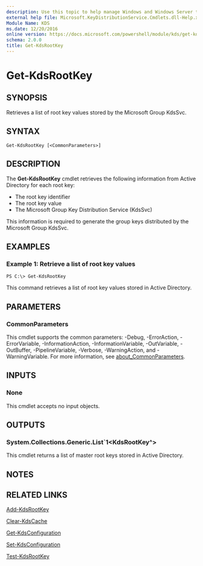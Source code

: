 ```yaml
---
description: Use this topic to help manage Windows and Windows Server technologies with Windows PowerShell.
external help file: Microsoft.KeyDistributionService.Cmdlets.dll-Help.xml
Module Name: KDS
ms.date: 12/20/2016
online version: https://docs.microsoft.com/powershell/module/kds/get-kdsrootkey?view=windowsserver2019-ps&wt.mc_id=ps-gethelp
schema: 2.0.0
title: Get-KdsRootKey
---
```


# Get-KdsRootKey

## SYNOPSIS
Retrieves a list of root key values stored by the Microsoft Group KdsSvc.

## SYNTAX

```
Get-KdsRootKey [<CommonParameters>]
```

## DESCRIPTION
The **Get-KdsRootKey** cmdlet retrieves the following information from Active Directory for each root key: 

- The root key identifier 
- The root key value 
- The Microsoft Group Key Distribution Service (KdsSvc)

This information is required to generate the group keys distributed by the Microsoft Group KdsSvc.

## EXAMPLES

### Example 1: Retrieve a list of root key values
```
PS C:\> Get-KdsRootKey
```

This command retrieves a list of root key values stored in Active Directory.

## PARAMETERS

### CommonParameters
This cmdlet supports the common parameters: -Debug, -ErrorAction, -ErrorVariable, -InformationAction, -InformationVariable, -OutVariable, -OutBuffer, -PipelineVariable, -Verbose, -WarningAction, and -WarningVariable. For more information, see [about_CommonParameters](https://go.microsoft.com/fwlink/?LinkID=113216).

## INPUTS

### None
This cmdlet accepts no input objects.

## OUTPUTS

### System.Collections.Generic.List`1<KdsRootKey^>
This cmdlet returns a list of master root keys stored in Active Directory.

## NOTES

## RELATED LINKS

[Add-KdsRootKey](./Add-KdsRootKey.md)

[Clear-KdsCache](./Clear-KdsCache.md)

[Get-KdsConfiguration](./Get-KdsConfiguration.md)

[Set-KdsConfiguration](./Set-KdsConfiguration.md)

[Test-KdsRootKey](./Test-KdsRootKey.md)

